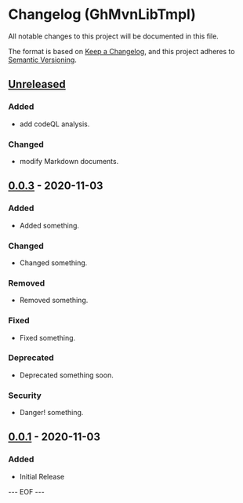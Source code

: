 # Changelog (GhMvnLibTmpl)
All notable changes to this project will be documented in this file.

The format is based on [Keep a Changelog](https://keepachangelog.com/en/1.0.0/),
and this project adheres to [Semantic Versioning](https://semver.org/spec/v2.0.0.html).


## [Unreleased]

### Added
- add codeQL analysis.

### Changed
- modify Markdown documents.


## [0.0.3] - 2020-11-03

### Added
- Added something.

### Changed
- Changed something.

### Removed
- Removed something.

### Fixed
- Fixed something.

### Deprecated
- Deprecated something soon.

### Security
- Danger! something.


## [0.0.1] - 2020-11-03

### Added
- Initial Release


[Unreleased]: https://github.com/olyutorskii/GhMvnLibTmpl/compare/v0.0.3...HEAD
[0.0.3]: https://github.com/olyutorskii/GhMvnLibTmpl/compare/v0.0.1...v0.0.3
[0.0.1]: https://github.com/olyutorskii/GhMvnLibTmpl/releases/tag/v0.0.1


--- EOF ---

